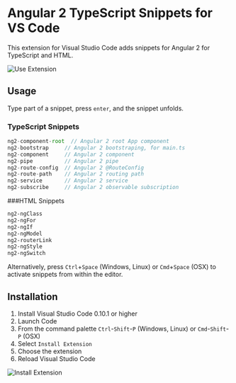 # Angular 2 TypeScript Snippets for VS Code

This extension for Visual Studio Code adds snippets for Angular 2 for TypeScript and HTML.

![Use Extension](https://github.com/johnpapa/vscode-angular2-snippets/raw/master/images/use-extension.gif)

## Usage
Type part of a snippet, press `enter`, and the snippet unfolds.

### TypeScript Snippets
```typescript
ng2-component-root  // Angular 2 root App component
ng2-bootstrap     // Angular 2 bootstraping, for main.ts
ng2-component     // Angular 2 component
ng2-pipe          // Angular 2 pipe
ng2-route-config  // Angular 2 @RouteConfig
ng2-route-path    // Angular 2 routing path
ng2-service       // Angular 2 service
ng2-subscribe     // Angular 2 observable subscription
```

###HTML Snippets
```html
ng2-ngClass
ng2-ngFor
ng2-ngIf
ng2-ngModel
ng2-routerLink
ng2-ngStyle
ng2-ngSwitch
```

Alternatively, press `Ctrl`+`Space` (Windows, Linux) or `Cmd`+`Space` (OSX) to activate snippets from within the editor.

## Installation

1. Install Visual Studio Code 0.10.1 or higher
2. Launch Code
3. From the command palette `Ctrl`-`Shift`-`P` (Windows, Linux) or `Cmd`-`Shift`-`P` (OSX)
4. Select `Install Extension`
5. Choose the extension
6. Reload Visual Studio Code

![Install Extension](https://github.com/johnpapa/vscode-angular2-snippets/raw/master/images/install-extension.gif)
